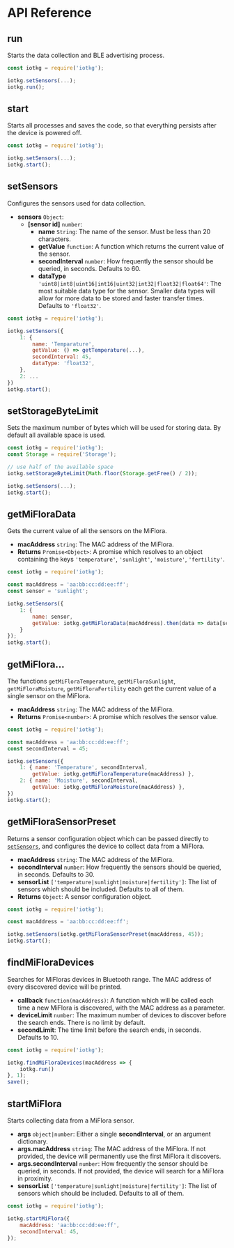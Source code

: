 # API Reference

## run

Starts the data collection and BLE advertising process.

```js
const iotkg = require('iotkg');

iotkg.setSensors(...);
iotkg.run();
```

## start

Starts all processes and saves the code, so that everything
persists after the device is powered off.

```js
const iotkg = require('iotkg');

iotkg.setSensors(...);
iotkg.start();
```

## setSensors

Configures the sensors used for data collection.

- **sensors** `Object`:
    - **[sensor id]** `number`:
        - **name** `String`: The name of the sensor. Must be less than 20 characters.
        - **getValue** `function`: A function which returns the current value of the sensor.
        - **secondInterval** `number`: How frequently the sensor should be queried, in seconds. Defaults to 60.
        - **dataType** `'uint8|int8|uint16|int16|uint32|int32|float32|float64'`:
             The most suitable data type for the sensor. Smaller data types will allow for more
             data to be stored and faster transfer times. Defaults to `'float32'`.

```js
const iotkg = require('iotkg');

iotkg.setSensors({
    1: {
        name: 'Temparature',
        getValue: () => getTemperature(...),
        secondInterval: 45,
        dataType: 'float32',
    },
    2: ...
})
iotkg.start();
```

## setStorageByteLimit

Sets the maximum number of bytes which will be used for storing data. By default all available space is used.

```js
const iotkg = require('iotkg');
const Storage = require('Storage');

// use half of the available space
iotkg.setStorageByteLimit(Math.floor(Storage.getFree() / 2));

iotkg.setSensors(...);
iotkg.start();
```

## getMiFloraData

Gets the current value of all the sensors on the MiFlora.

- **macAddress** `string`: The MAC address of the MiFlora.
- **Returns** `Promise<Object>`: A promise which resolves to an object containing the keys `'temperature'`, `'sunlight'`, `'moisture'`, `'fertility'`.

```js
const iotkg = require('iotkg');

const macAddress = 'aa:bb:cc:dd:ee:ff';
const sensor = 'sunlight';

iotkg.setSensors({
    1: {
        name: sensor,
        getValue: iotkg.getMiFloraData(macAddress).then(data => data[sensor])
    }
});
iotkg.start();
```

## getMiFlora...

The functions `getMiFloraTemperature`, `getMiFloraSunlight`, `getMiFloraMoisture`, `getMiFloraFertility` each get the current value of a single sensor on the MiFlora.

- **macAddress** `string`: The MAC address of the MiFlora.
- **Returns** `Promise<number>`: A promise which resolves the sensor value.


```js
const iotkg = require('iotkg');

const macAddress = 'aa:bb:cc:dd:ee:ff';
const secondInterval = 45;

iotkg.setSensors({
    1: { name: 'Temperature', secondInterval,
        getValue: iotkg.getMiFloraTemperature(macAddress) },
    2: { name: 'Moisture', secondInterval,
        getValue: iotkg.getMiFloraMoisture(macAddress) },
})
iotkg.start();
```

## getMiFloraSensorPreset

Returns a sensor configuration object which can be passed directly to [`setSensors`](#setSensors), and configures the device to collect data from a MiFlora.

- **macAddress** `string`: The MAC address of the MiFlora.
- **secondInterval** `number`: How frequently the sensors should be queried, in seconds. Defaults to 30.
- **sensorList** `['temperature|sunlight|moisture|fertility']`: The list of sensors which should be included. Defaults to all of them.
- **Returns** `Object`: A sensor configuration object.

```js
const iotkg = require('iotkg');

const macAddress = 'aa:bb:cc:dd:ee:ff';

iotkg.setSensors(iotkg.getMiFloraSensorPreset(macAddress, 45));
iotkg.start();
```

## findMiFloraDevices

Searches for MiFloras devices in Bluetooth range. The MAC address of every discovered device will be printed.

- **callback** `function(macAddress)`: A function which will be called each time a new MiFlora is discovered, with the MAC address as a parameter.
- **deviceLimit** `number`: The maximum number of devices to discover before the search ends. There is no limit by default.
- **secondLimit**: The time limit before the search ends, in seconds. Defaults to 10.

```js
const iotkg = require('iotkg');

iotkg.findMiFloraDevices(macAddress => {
    iotkg.run()
}, 1);
save();
```


## startMiFlora
Starts collecting data from a MiFlora sensor.

- **args** `object|number`: Either a single **secondInterval**, or an argument dictionary.
- **args.macAddress** `string`: The MAC address of the MiFlora. If not provided, the device will permanently use the first MiFlora it discovers.
- **args.secondInterval** `number`: How frequently the sensor should be queried, in seconds.
    If not provided, the device will search for a MiFlora in proximity.
- **sensorList** `['temperature|sunlight|moisture|fertility']`: The list of sensors which should be included. Defaults to all of them.

```js
const iotkg = require('iotkg');

iotkg.startMiFlora({
    macAddress: 'aa:bb:cc:dd:ee:ff',
    secondInterval: 45,
});
```
